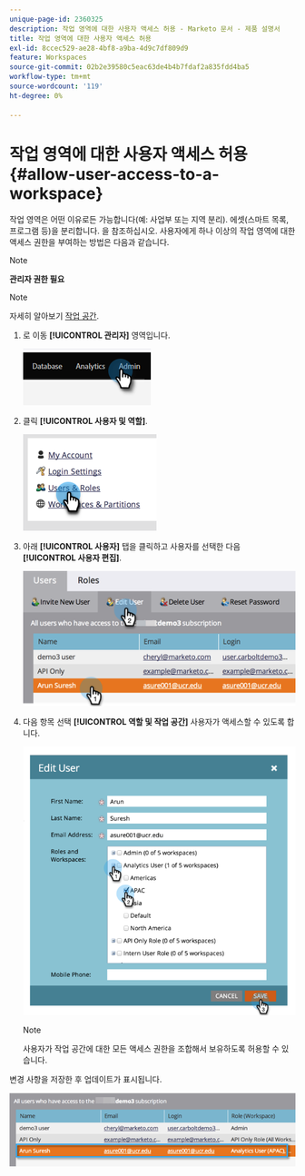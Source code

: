 ```yaml
---
unique-page-id: 2360325
description: 작업 영역에 대한 사용자 액세스 허용 - Marketo 문서 - 제품 설명서
title: 작업 영역에 대한 사용자 액세스 허용
exl-id: 8ccec529-ae28-4bf8-a9ba-4d9c7df809d9
feature: Workspaces
source-git-commit: 02b2e39580c5eac63de4b4b7fdaf2a835fdd4ba5
workflow-type: tm+mt
source-wordcount: '119'
ht-degree: 0%

---
```


# 작업 영역에 대한 사용자 액세스 허용 {#allow-user-access-to-a-workspace}

작업 영역은 어떤 이유로든 가능합니다(예: 사업부 또는 지역 분리). 에셋(스마트 목록, 프로그램 등)을 분리합니다. 을 참조하십시오. 사용자에게 하나 이상의 작업 영역에 대한 액세스 권한을 부여하는 방법은 다음과 같습니다.

>[!NOTE]
>
>**관리자 권한 필요**

>[!NOTE]
>
>자세히 알아보기 [작업 공간](/help/marketo/product-docs/administration/workspaces-and-person-partitions/understanding-workspaces-and-person-partitions.md).

1. 로 이동 **[!UICONTROL 관리자]** 영역입니다.

   ![](assets/allow-user-access-to-a-workspace-1.png)

1. 클릭 **[!UICONTROL 사용자 및 역할]**.

   ![](assets/allow-user-access-to-a-workspace-2.png)

1. 아래 **[!UICONTROL 사용자]** 탭을 클릭하고 사용자를 선택한 다음 **[!UICONTROL 사용자 편집]**.

   ![](assets/allow-user-access-to-a-workspace-3.png)

1. 다음 항목 선택 **[!UICONTROL 역할 및 작업 공간]** 사용자가 액세스할 수 있도록 합니다.

   ![](assets/allow-user-access-to-a-workspace-4.png)

   >[!NOTE]
   >
   >사용자가 작업 공간에 대한 모든 액세스 권한을 조합해서 보유하도록 허용할 수 있습니다.

변경 사항을 저장한 후 업데이트가 표시됩니다.

![](assets/allow-user-access-to-a-workspace-5.png)


